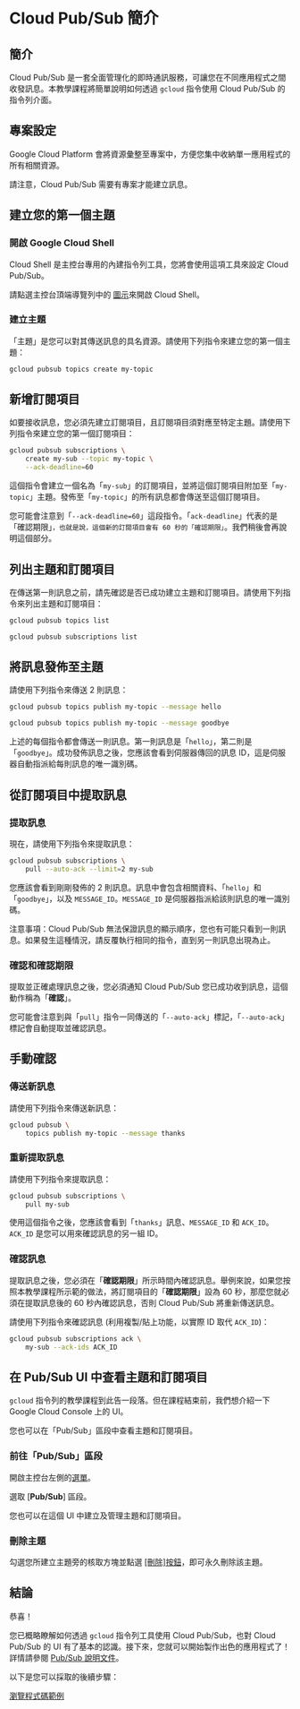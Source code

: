 # Cloud Pub/Sub 簡介

<walkthrough-tutorial-url url="https://cloud.google.com/pubsub/quickstart-console"></walkthrough-tutorial-url></walkthrough-test-start-page>

<walkthrough-devshell-precreate></walkthrough-devshell-precreate>

## 簡介

Cloud Pub/Sub 是一套全面管理化的即時通訊服務，可讓您在不同應用程式之間收發訊息。本教學課程將簡單說明如何透過 `gcloud` 指令使用 Cloud Pub/Sub 的指令列介面。

## 專案設定

Google Cloud Platform 會將資源彙整至專案中，方便您集中收納單一應用程式的所有相關資源。

請注意，Cloud Pub/Sub 需要有專案才能建立訊息。

<walkthrough-project-setup></walkthrough-project-setup>

## 建立您的第一個主題

### 開啟 Google Cloud Shell

Cloud Shell 是主控台專用的內建指令列工具，您將會使用這項工具來設定 Cloud Pub/Sub。

請點選主控台頂端導覽列中的 <walkthrough-cloud-shell-icon></walkthrough-cloud-shell-icon> [圖示](walkthrough://spotlight-pointer?spotlightId=devshell-activate-button)來開啟 Cloud Shell。

### 建立主題

「主題」是您可以對其傳送訊息的具名資源。請使用下列指令來建立您的第一個主題：

```bash
gcloud pubsub topics create my-topic
```

## 新增訂閱項目

如要接收訊息，您必須先建立訂閱項目，且訂閱項目須對應至特定主題。請使用下列指令來建立您的第一個訂閱項目：

```bash
gcloud pubsub subscriptions \
    create my-sub --topic my-topic \
    --ack-deadline=60
```

這個指令會建立一個名為「`my-sub`」的訂閱項目，並將這個訂閱項目附加至「`my-topic`」主題。發佈至「`my-topic`」的所有訊息都會傳送至這個訂閱項目。

您可能會注意到「`--ack-deadline=60`」這段指令。「`ack-deadline`」代表的是「確認期限」``，也就是說，這個新的訂閱項目會有 60 秒的「確認期限」``。我們稍後會再說明這個部分。

## 列出主題和訂閱項目

在傳送第一則訊息之前，請先確認是否已成功建立主題和訂閱項目。請使用下列指令來列出主題和訂閱項目：

```bash
gcloud pubsub topics list
```

```bash
gcloud pubsub subscriptions list
```

## 將訊息發佈至主題

請使用下列指令來傳送 2 則訊息：

```bash
gcloud pubsub topics publish my-topic --message hello
```

```bash
gcloud pubsub topics publish my-topic --message goodbye
```

上述的每個指令都會傳送一則訊息。第一則訊息是「`hello`」，第二則是「`goodbye`」。成功發佈訊息之後，您應該會看到伺服器傳回的訊息 ID，這是伺服器自動指派給每則訊息的唯一識別碼。

## 從訂閱項目中提取訊息

### 提取訊息

現在，請使用下列指令來提取訊息：

```bash
gcloud pubsub subscriptions \
    pull --auto-ack --limit=2 my-sub
```

您應該會看到剛剛發佈的 2 則訊息。訊息中會包含相關資料、「`hello`」和「`goodbye`」，以及 `MESSAGE_ID`。`MESSAGE_ID` 是伺服器指派給該則訊息的唯一識別碼。

注意事項：Cloud Pub/Sub 無法保證訊息的顯示順序，您也有可能只看到一則訊息。如果發生這種情況，請反覆執行相同的指令，直到另一則訊息出現為止。

### 確認和確認期限

提取並正確處理訊息之後，您必須通知 Cloud Pub/Sub 您已成功收到訊息，這個動作稱為「**確認**」。

您可能會注意到與「`pull`」指令一同傳送的「`--auto-ack`」標記，「`--auto-ack`」標記會自動提取並確認訊息。

## 手動確認

### 傳送新訊息

請使用下列指令來傳送新訊息：

```bash
gcloud pubsub \
    topics publish my-topic --message thanks
```

### 重新提取訊息

請使用下列指令來提取訊息：

```bash
gcloud pubsub subscriptions \
    pull my-sub
```

使用這個指令之後，您應該會看到「`thanks`」訊息、`MESSAGE_ID` 和 `ACK_ID`。`ACK_ID` 是您可以用來確認訊息的另一組 ID。

### 確認訊息

提取訊息之後，您必須在「**確認期限**」所示時間內確認訊息。舉例來說，如果您按照本教學課程所示範的做法，將訂閱項目的「**確認期限**」設為 60 秒，那麼您就必須在提取訊息後的 60 秒內確認訊息，否則 Cloud Pub/Sub 將重新傳送訊息。

請使用下列指令來確認訊息 (利用複製/貼上功能，以實際 ID 取代 `ACK_ID`)：

```bash
gcloud pubsub subscriptions ack \
    my-sub --ack-ids ACK_ID
```

## 在 Pub/Sub UI 中查看主題和訂閱項目

`gcloud` 指令列的教學課程到此告一段落。但在課程結束前，我們想介紹一下 Google Cloud Console 上的 UI。

您也可以在「Pub/Sub」區段中查看主題和訂閱項目。

### 前往「Pub/Sub」區段

開啟主控台左側的[選單](walkthrough://spotlight-pointer?spotlightId=console-nav-menu)。

選取 [**Pub/Sub**] 區段。

<walkthrough-menu-navigation sectionid="CLOUDPUBSUB_SECTION"></walkthrough-menu-navigation>

您也可以在這個 UI 中建立及管理主題和訂閱項目。

### 刪除主題

勾選您所建立主題旁的核取方塊並點選 [[刪除]按鈕](walkthrough://spotlight-pointer?cssSelector=.p6n-icon-delete)，即可永久刪除該主題。

## 結論

恭喜！

<walkthrough-conclusion-trophy></walkthrough-conclusion-trophy>

您已概略瞭解如何透過 `gcloud` 指令列工具使用 Cloud Pub/Sub，也對 Cloud Pub/Sub 的 UI 有了基本的認識。接下來，您就可以開始製作出色的應用程式了！詳情請參閱 [Pub/Sub 說明文件][pubsub-docs]。

以下是您可以採取的後續步驟：

[瀏覽程式碼範例](https://cloud.google.com/pubsub/docs/quickstart-client-libraries)

[pubsub-docs]: https://cloud.google.com/pubsub/docs/
[spotlight-console-menu]: walkthrough://spotlight-pointer?spotlightId=console-nav-menu
[spotlight-delete-button]: walkthrough://spotlight-pointer?cssSelector=.p6n-icon-delete
[spotlight-open-devshell]: walkthrough://spotlight-pointer?spotlightId=devshell-activate-button
